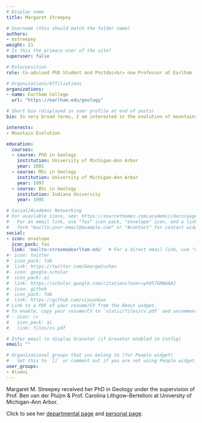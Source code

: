 ```yaml
---
# Display name
title: Margaret Streepey

# Username (this should match the folder name)
authors:
- mstreepey
weight: 21
# Is this the primary user of the site?
superuser: false

# Role/position
role: Co-advised PhD Student and Postdoc<br> now Professor at Earlham

# Organizations/Affiliations
organizations:
- name: Earlham College
  url: "https://earlham.edu/geology"

# Short bio (displayed in user profile at end of posts)
bio: In very broad terms, I am interested in the evolution of mountains. My students and I study these questions by analyzing rocks and structures that are part of very old mountain systems, so that we can answer questions about the internal workings of how mountains form and fall apart.

interests:
- Mountain Evolution

education:
  courses:
  - course: PhD in Geology
    institution: University of Michigan-Ann Arbor
    year: 2001
  - course: MSc in Geology
    institution: University of Michigan-Ann Arbor
    year: 1997
  - course: BSc in Geology
    institution: Indiana University
    year: 1995

# Social/Academic Networking
# For available icons, see: https://sourcethemes.com/academic/docs/page-builder/#icons
#   For an email link, use "fas" icon pack, "envelope" icon, and a link in the
#   form "mailto:your-email@example.com" or "#contact" for contact widget.
social:
- icon: envelope
  icon_pack: fas
  link: 'mailto:streeme@earlham.edu'  # For a direct email link, use "mailto:test@example.org".
#- icon: twitter
#  icon_pack: fab
#  link: https://twitter.com/GeorgeCushen
#- icon: google-scholar
#  icon_pack: ai
#  link: https://scholar.google.com/citations?user=yh957GMAAAAJ
#- icon: github
#  icon_pack: fab
#  link: https://github.com/xiyuanbao
# Link to a PDF of your resume/CV from the About widget.
# To enable, copy your resume/CV to `static/files/cv.pdf` and uncomment the lines below.
# - icon: cv
#   icon_pack: ai
#   link: files/cv.pdf

# Enter email to display Gravatar (if Gravatar enabled in Config)
email: ""

# Organizational groups that you belong to (for People widget)
#   Set this to `[]` or comment out if you are not using People widget.
user_groups:
- Alumni
---
```


Margaret M. Streepey received her PhD in Geology under the supervision of Prof. Ben van der Pluijm & Prof. Carolina Lithgow-Bertelloni at University of Michigan-Ann Arbor. 

Click to see her [departmental page](https://earlham.edu/bio/?t=dir&id=12268&r=41416&d=faculty) and [personal page](http://legacy.earlham.edu/~streeme/cv.html). 

